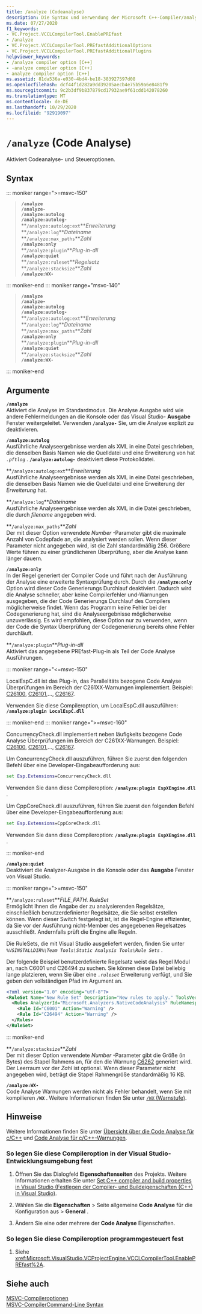 ```yaml
---
title: /analyze (Codeanalyse)
description: Die Syntax und Verwendung der Microsoft C++-Compiler/analyze-Option.
ms.date: 07/27/2020
f1_keywords:
- VC.Project.VCCLCompilerTool.EnablePREfast
- /analyze
- VC.Project.VCCLCompilerTool.PREfastAdditionalOptions
- VC.Project.VCCLCompilerTool.PREfastAdditionalPlugins
helpviewer_keywords:
- /analyze compiler option [C++]
- -analyze compiler option [C++]
- analyze compiler option [C++]
ms.assetid: 81da536a-e030-4bd4-be18-383927597d08
ms.openlocfilehash: dcf44f1d282a9dd39205aecb4e75b59a6e8481f9
ms.sourcegitcommit: 9c2b3df9b837879cd17932ae9f61cdd142078260
ms.translationtype: MT
ms.contentlocale: de-DE
ms.lasthandoff: 10/29/2020
ms.locfileid: "92919097"
---
```

# <a name="analyze-code-analysis"></a>`/analyze` (Code Analyse)

Aktiviert Codeanalyse- und Steueroptionen.

## <a name="syntax"></a>Syntax

::: moniker range=">=msvc-150"

> **`/analyze`**\
> **`/analyze-`**\
> **`/analyze:autolog`**\
> **`/analyze:autolog-`**\
> **`/analyze:autolog:ext`***Erweiterung*\
> **`/analyze:log`***Dateiname*\
> **`/analyze:max_paths`***Zahl*\
> **`/analyze:only`**\
> **`/analyze:plugin`***Plug-in-dll*\
> **`/analyze:quiet`**\
> **`/analyze:ruleset`***Regelsatz*\
> **`/analyze:stacksize`***Zahl*\
> **`/analyze:WX-`**

::: moniker-end
::: moniker range="msvc-140"

> **`/analyze`**\
> **`/analyze-`**\
> **`/analyze:autolog`**\
> **`/analyze:autolog-`**\
> **`/analyze:autolog:ext`***Erweiterung*\
> **`/analyze:log`***Dateiname*\
> **`/analyze:max_paths`***Zahl*\
> **`/analyze:only`**\
> **`/analyze:plugin`***Plug-in-dll*\
> **`/analyze:quiet`**\
> **`/analyze:stacksize`***Zahl*\
> **`/analyze:WX-`**

::: moniker-end

## <a name="arguments"></a>Argumente

**`/analyze`**\
Aktiviert die Analyse im Standardmodus. Die Analyse Ausgabe wird wie andere Fehlermeldungen an die Konsole oder das Visual Studio- **Ausgabe** Fenster weitergeleitet. Verwenden **`/analyze-`** Sie, um die Analyse explizit zu deaktivieren.

**`/analyze:autolog`**\
Ausführliche Analyseergebnisse werden als XML in eine Datei geschrieben, die denselben Basis Namen wie die Quelldatei und eine Erweiterung von hat *`.pftlog`* . **`/analyze:autolog-`** deaktiviert diese Protokolldatei.

**`/analyze:autolog:ext`***Erweiterung*\
Ausführliche Analyseergebnisse werden als XML in eine Datei geschrieben, die denselben Basis Namen wie die Quelldatei und eine Erweiterung der *Erweiterung* hat.

**`/analyze:log`***Dateiname*\
Ausführliche Analyseergebnisse werden als XML in die Datei geschrieben, die durch *filename* angegeben wird.

**`/analyze:max_paths`***Zahl*\
Der mit dieser Option verwendete *Number* -Parameter gibt die maximale Anzahl von Codepfade an, die analysiert werden sollen. Wenn dieser Parameter nicht angegeben wird, ist die Zahl standardmäßig 256. Größere Werte führen zu einer gründlicheren Überprüfung, aber die Analyse kann länger dauern.

**`/analyze:only`**\
In der Regel generiert der Compiler Code und führt nach der Ausführung der Analyse eine erweiterte Syntaxprüfung durch. Durch die **`/analyze:only`** Option wird dieser Code Generierungs Durchlauf deaktiviert. Dadurch wird die Analyse schneller, aber keine Compilerfehler und-Warnungen ausgegeben, die der Code Generierungs Durchlauf des Compilers möglicherweise findet. Wenn das Programm keine Fehler bei der Codegenerierung hat, sind die Analyseergebnisse möglicherweise unzuverlässig. Es wird empfohlen, diese Option nur zu verwenden, wenn der Code die Syntax Überprüfung der Codegenerierung bereits ohne Fehler durchläuft.

**`/analyze:plugin`***Plug-in-dll*\
Aktiviert das angegebene PREfast-Plug-in als Teil der Code Analyse Ausführungen.

::: moniker range="<=msvc-150"

LocalEspC.dll ist das Plug-in, das Parallelitäts bezogene Code Analyse Überprüfungen im Bereich der C261XX-Warnungen implementiert. Beispiel: [C26100](../../code-quality/c26100.md), [C26101](../../code-quality/c26101.md),...,  [C26167](../../code-quality/c26167.md).

Verwenden Sie diese Compileroption, um LocalEspC.dll auszuführen: **`/analyze:plugin LocalEspC.dll`**

::: moniker-end
::: moniker range=">=msvc-160"

ConcurrencyCheck.dll implementiert neben läufigkeits bezogene Code Analyse Überprüfungen im Bereich der C261XX-Warnungen. Beispiel: [C26100](../../code-quality/c26100.md), [C26101](../../code-quality/c26101.md),...,  [C26167](../../code-quality/c26167.md).

Um ConcurrencyCheck.dll auszuführen, führen Sie zuerst den folgenden Befehl über eine Developer-Eingabeaufforderung aus:

```cmd
set Esp.Extensions=ConcurrencyCheck.dll
```

Verwenden Sie dann diese Compileroption: **`/analyze:plugin EspXEngine.dll`** .

Um CppCoreCheck.dll auszuführen, führen Sie zuerst den folgenden Befehl über eine Developer-Eingabeaufforderung aus:

```cmd
set Esp.Extensions=CppCoreCheck.dll
```

Verwenden Sie dann diese Compileroption: **`/analyze:plugin EspXEngine.dll`** .

::: moniker-end

**`/analyze:quiet`**\
Deaktiviert die Analyzer-Ausgabe in die Konsole oder das **Ausgabe** Fenster von Visual Studio.

::: moniker range=">=msvc-150"

**`/analyze:ruleset`***FILE_PATH. RuleSet*\
Ermöglicht Ihnen die Angabe der zu analysierenden Regelsätze, einschließlich benutzerdefinierter Regelsätze, die Sie selbst erstellen können. Wenn dieser Switch festgelegt ist, ist die Regel-Engine effizienter, da Sie vor der Ausführung nicht-Member des angegebenen Regelsatzes ausschließt. Andernfalls prüft die Engine alle Regeln.

Die RuleSets, die mit Visual Studio ausgeliefert werden, finden Sie unter *`%VSINSTALLDIR%\Team Tools\Static Analysis Tools\Rule Sets`* .

Der folgende Beispiel benutzerdefinierte Regelsatz weist das Regel Modul an, nach C6001 und C26494 zu suchen. Sie können diese Datei beliebig lange platzieren, wenn Sie über eine *`.ruleset`* Erweiterung verfügt, und Sie geben den vollständigen Pfad im Argument an.

```xml
<?xml version="1.0" encoding="utf-8"?>
<RuleSet Name="New Rule Set" Description="New rules to apply." ToolsVersion="15.0">
  <Rules AnalyzerId="Microsoft.Analyzers.NativeCodeAnalysis" RuleNamespace="Microsoft.Rules.Native">
    <Rule Id="C6001" Action="Warning" />
    <Rule Id="C26494" Action="Warning" />
  </Rules>
</RuleSet>
```

::: moniker-end

**`/analyze:stacksize`***Zahl*\
Der mit dieser Option verwendete *Number* -Parameter gibt die Größe (in Bytes) des Stapel Rahmens an, für den die Warnung [C6262](../../code-quality/c6262.md) generiert wird. Der Leerraum vor der *Zahl* ist optional. Wenn dieser Parameter nicht angegeben wird, beträgt die Stapel Rahmengröße standardmäßig 16 KB.

**`/analyze:WX-`**\
Code Analyse Warnungen werden nicht als Fehler behandelt, wenn Sie mit kompilieren **`/WX`** . Weitere Informationen finden Sie unter [ `/WX` (Warnstufe)](compiler-option-warning-level.md).

## <a name="remarks"></a>Hinweise

Weitere Informationen finden Sie unter [Übersicht über die Code Analyse für c/C++](../../code-quality/code-analysis-for-c-cpp-overview.md) und [Code Analyse für c/C++-Warnungen](../../code-quality/code-analysis-for-c-cpp-warnings.md).

### <a name="to-set-this-compiler-option-in-the-visual-studio-development-environment"></a>So legen Sie diese Compileroption in der Visual Studio-Entwicklungsumgebung fest

1. Öffnen Sie das Dialogfeld **Eigenschaftenseiten** des Projekts. Weitere Informationen erhalten Sie unter [Set C++ compiler and build properties in Visual Studio (Festlegen der Compiler- und Buildeigenschaften (C++) in Visual Studio)](../working-with-project-properties.md).

1. Wählen Sie die **Eigenschaften**  >  Seite allgemeine **Code Analyse** für die Konfiguration aus  >  **General** .

1. Ändern Sie eine oder mehrere der **Code Analyse** Eigenschaften.

### <a name="to-set-this-compiler-option-programmatically"></a>So legen Sie diese Compileroption programmgesteuert fest

1. Siehe <xref:Microsoft.VisualStudio.VCProjectEngine.VCCLCompilerTool.EnablePREfast%2A>.

## <a name="see-also"></a>Siehe auch

[MSVC-Compileroptionen](compiler-options.md)\
[MSVC-CompilerCommand-Line Syntax](compiler-command-line-syntax.md)
